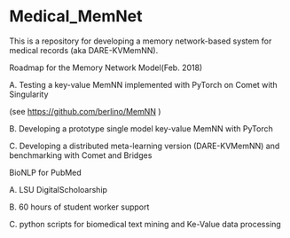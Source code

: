 # Medical_MemNet
This is a repository for developing a memory network-based system for medical records (aka DARE-KVMemNN).

Roadmap for the Memory Network Model(Feb. 2018)

A. Testing a key-value MemNN implemented with PyTorch on Comet with Singularity

   (see  https://github.com/berlino/MemNN )
   
B. Developing a prototype single model key-value MemNN with PyTorch

C. Developing a distributed meta-learning version (DARE-KVMemNN) and benchmarking with Comet and Bridges


BioNLP for PubMed

A. LSU DigitalScholoarship

B. 60 hours of student worker support

C. python scripts for biomedical text mining and Ke-Value data processing





